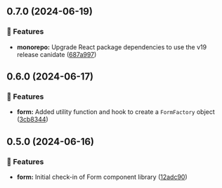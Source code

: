 ## 0.7.0 (2024-06-19)


### 🚀 Features

- **monorepo:** Upgrade React package dependencies to use the v19 release canidate ([687a997](https://github.com/storm-software/cyclone-ui/commit/687a997))

## 0.6.0 (2024-06-17)


### 🚀 Features

- **form:** Added utility function and hook to create a `FormFactory` object ([3cb8344](https://github.com/storm-software/cyclone-ui/commit/3cb8344))

## 0.5.0 (2024-06-16)


### 🚀 Features

- **form:** Initial check-in of Form component library ([12adc90](https://github.com/storm-software/cyclone-ui/commit/12adc90))